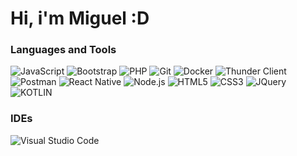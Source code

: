 # Hi, i'm Miguel :D 

### Languages and Tools
<div>
<img src="https://shields.io/badge/JavaScript-F7DF1E?logo=JavaScript&logoColor=000&style=flat-square" alt="JavaScript">
<img src="https://img.shields.io/badge/-Bootstrap-563D7C?style=flat&logo=bootstrap&link" alt="Bootstrap">
<img src="https://img.shields.io/badge/-PHP-blue?style=flat&logo=php&link" alt="PHP">
<img src="https://img.shields.io/badge/-Git-black?style=flat&logo=git&link" alt="Git">
<img src="https://img.shields.io/badge/docker-%230db7ed.svg?style=flat&logo=docker&logoColor=white" alt="Docker">
<img src="https://img.shields.io/badge/Thunder_Client-555555?style=flat&link=https://www.thunderclient.io/" alt="Thunder Client">
<img src="https://img.shields.io/badge/Postman-FF6C37?style=flat&logo=postman&logoColor=white" alt="Postman">
<img src="https://img.shields.io/badge/React_Native-%2320232a.svg?style=flat&logo=react&logoColor=%2361DAFB" alt="React Native">
<img src="https://img.shields.io/badge/-Nodejs-green?style=flat&logo=Node.js&link" alt="Node.js">
<img src="https://img.shields.io/badge/-HTML5-E34F26?style=flat&logo=html5&logoColor=white&link" alt="HTML5">
<img src="https://img.shields.io/badge/-CSS3-1572B6?style=flat&logo=css3&link" alt="CSS3">
<img src="https://img.shields.io/badge/-JQuery-blue?style=flat&logo=jquery&link" alt="JQuery">
<img src="https://img.shields.io/badge/-Kotlin-green?style=flat&logo=kotlin&link" alt="KOTLIN">

### IDEs
![Visual Studio Code](https://img.shields.io/badge/Visual%20Studio%20Code-0078d7.svg?style=for-the-badge&logo=visual-studio-code&logoColor=white)&nbsp;
